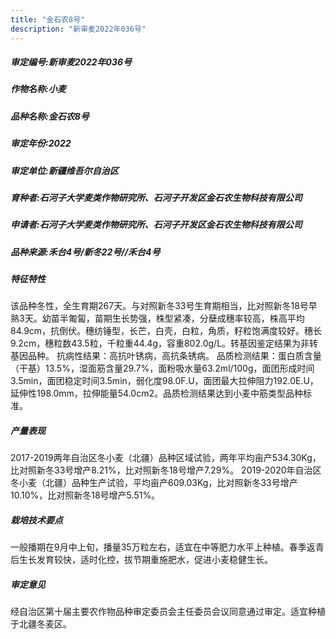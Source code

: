 ```yaml
---
title: "金石农8号"
description: "新审麦2022年036号"
---
```

##### 审定编号:新审麦2022年036号

##### 作物名称:小麦

##### 品种名称:金石农8号

##### 审定年份:2022

##### 审定单位:新疆维吾尔自治区

##### 育种者:石河子大学麦类作物研究所、石河子开发区金石农生物科技有限公司

##### 申请者:石河子大学麦类作物研究所、石河子开发区金石农生物科技有限公司

##### 品种来源:禾台4号/新冬22号//禾台4号

##### 特征特性
该品种冬性，全生育期267天。与对照新冬33号生育期相当，比对照新冬18号早熟3天。幼苗半匍匐，苗期生长势强，株型紧凑，分蘖成穗率较高，株高平均84.9cm，抗倒伏。穗纺锤型，长芒，白壳，白粒，角质，籽粒饱满度较好。穗长9.2cm，穗粒数43.5粒，千粒重44.4g，容重802.0g/L。转基因鉴定结果为非转基因品种。
抗病性结果：高抗叶锈病，高抗条锈病。
品质检测结果：蛋白质含量（干基）13.5%，湿面筋含量29.7%，面粉吸水量63.2ml/100g，面团形成时间3.5min，面团稳定时间3.5min，弱化度98.0F.U，面团最大拉伸阻力192.0E.U，延伸性198.0mm，拉伸能量54.0cm2。品质检测结果达到小麦中筋类型品种标准。

##### 产量表现
2017-2019两年自治区冬小麦（北疆）品种区域试验，两年平均亩产534.30Kg，比对照新冬33号增产8.21%，比对照新冬18号增产7.29%。 2019-2020年自治区冬小麦（北疆）品种生产试验，平均亩产609.03Kg，比对照新冬33号增产10.10%，比对照新冬18号增产5.51%。

##### 栽培技术要点
一般播期在9月中上旬，播量35万粒左右，适宜在中等肥力水平上种植。春季返青后生长发育较快，适时化控，拔节期重施肥水，促进小麦稳健生长。

##### 审定意见
经自治区第十届主要农作物品种审定委员会主任委员会议同意通过审定。适宜种植于北疆冬麦区。
